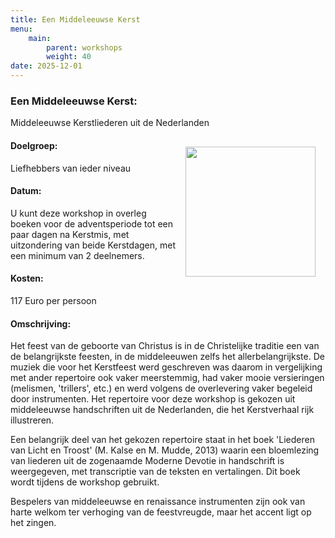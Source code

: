 ```yaml
---
title: Een Middeleeuwse Kerst
menu:
    main:
        parent: workshops
        weight: 40
date: 2025-12-01
---
```

### Een Middeleeuwse Kerst: 
Middeleeuwse Kerstliederen uit de Nederlanden

<img src="../images/Bazuinen.jpeg" style="width: 13rem; float: right; margin:1rem">

#### Doelgroep:
Liefhebbers van ieder niveau
#### Datum:
U kunt deze workshop in overleg boeken voor de adventsperiode tot een paar dagen na Kerstmis, met uitzondering van beide Kerstdagen, met een minimum van 2 deelnemers.
#### Kosten: 
117 Euro per persoon
#### Omschrijving:
Het feest van de geboorte van Christus is in de Christelijke traditie een van de belangrijkste feesten, in de middeleeuwen zelfs het allerbelangrijkste. De muziek die voor het Kerstfeest werd geschreven was daarom in vergelijking met ander repertoire ook vaker meerstemmig, had vaker mooie versieringen (melismen, 'trillers', etc.) en werd volgens de overlevering vaker begeleid door instrumenten. Het repertoire voor deze workshop is gekozen uit middeleeuwse handschriften uit de Nederlanden, die het Kerstverhaal rijk illustreren. 

Een belangrijk deel van het gekozen repertoire staat in het boek 'Liederen van Licht en Troost' (M. Kalse en M. Mudde, 2013) waarin een bloemlezing van liederen uit de zogenaamde Moderne Devotie in handschrift is weergegeven, met transcriptie van de teksten en vertalingen. Dit boek wordt tijdens de workshop gebruikt. 

Bespelers van middeleeuwse en renaissance instrumenten zijn ook van harte welkom ter verhoging van de feestvreugde, maar het accent ligt op het zingen.